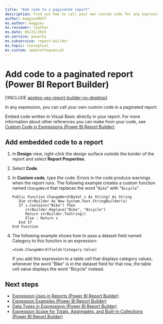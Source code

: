 ```yaml
---
title: "Add code to a paginated report"
description: Find out how to call your own custom code for any expression you have in your paginated report in Power BI Report Builder.
author: maggiesMSFT
ms.author: maggies
ms.reviewer: rpatkar
ms.date: 09/21/2023
ms.service: powerbi
ms.subservice: report-builder
ms.topic: conceptual
ms.custom: updatefrequency5
---
```

# Add code to a paginated report (Power BI Report Builder)

[!INCLUDE [applies-yes-report-builder-no-desktop](../../includes/applies-yes-report-builder-no-desktop.md)]

In any expression, you can call your own custom code in a paginated report.

Embed code written in Visual Basic directly in your report. For more information about other references you can make from your code, see [Custom Code in Expressions (Power BI Report Builder)](./custom-code-and-assembly-references-in-expressions.md).

## Add embedded code to a report

1. In **Design** view, right-click the design surface outside the border of the report and select **Report Properties**.

1. Select **Code**.

1. In **Custom code**, type the code. Errors in the code produce warnings when the report runs. The following example creates a custom function named `ChangeWord` that replaces the word "`Bike`" with "`Bicycle`".

    ```
    Public Function ChangeWord(ByVal s As String) As String
       Dim strBuilder As New System.Text.StringBuilder(s)
       If s.Contains("Bike") Then
          strBuilder.Replace("Bike", "Bicycle")
          Return strBuilder.ToString()
          Else : Return s
       End If
    End Function
    ```

1. The following example shows how to pass a dataset field named Category to this function in an expression:

    ```
    =Code.ChangeWord(Fields!Category.Value)
    ```

     If you add this expression to a table cell that displays category values, whenever the word "Bike" is in the dataset field for that row, the table cell value displays the word "Bicycle" instead.

## Next steps

- [Expression Uses in Reports (Power BI Report Builder)](./expression-uses-reports-report-builder.md)
- [Expression Examples (Power BI Report Builder)](./report-builder-expression-examples.md)
- [Data Types in Expressions (Power BI Report Builder)](./data-types-expressions-report-builder.md)
- [Expression Scope for Totals, Aggregates, and Built-in Collections (Power BI Report Builder)](./expression-scope-for-totals-aggregates-and-built-in-collections.md)
